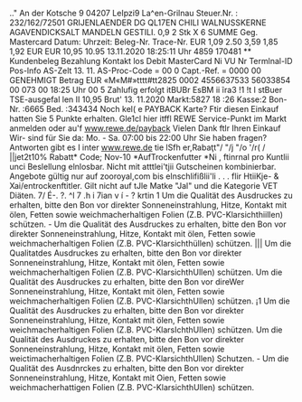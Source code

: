 .." An der Kotsche 9 04207 LeIpzi9 La^en-Grilnau Steuer.Nr. : 232/162/72501 GRIJENLAENDER DG QL17EN CHILI WALNUSSKERNE AGAVENDICKSALT MANDELN GESTILI. 0,9 2 Stk X 6 SUMME Geg. Mastercard Datum: Uhrzeit: Beleg-Nr. Trace-Nr. EUR 1,09 2.50 3,59 1,85 1,92 EUR EUR 10,95 10.95 13.11.2020 18:25:11 Uhr 4859 170481 ** Kundenbeleg Bezahlung Kontakt los Debit MasterCard Ni VU Nr Termlnal-ID Pos-lnfo AS-Zelt 13. 11. AS-Proc-Code = 00 0 Capt.-Ref. = 0000 00 GENEHMIGT Betrag EUR «M«M#»tttt#tt2825 0002 4556637533 56033854 00 073 00 18:25 Uhr 00 5 Zahlufig erfolgt itBUBr EsBM ii ĩra3 !1 !t I stBuer TSE-ausgefal len II 10,95 Brut' 13. 11.2020 Markt:5827 18 :26 Kasse:2 Bon-Nr. :6665 Bed. :343434 Noch kel( e PAYBACK Karte? Ftir diesen Einkauf hatten Sie 5 Punkte erhalten. Gle1cl hier itffl REWE Service-Punkt im Markt anmelden oder au'f www.rewe.de/payback Vielen Dank ftlr Ihren Einkauf Wir- sind für Sie da: Mo. - Sa. 07:00 bis 22:00 Uhr Sie haben fragen? Antworten gibt es I inter www.rewe.de tie lSfh er,Rabaţt"/ "/j "/o '/r( / ||jet2t10% Rabatt* Code; Nov-10 *AufTrockenfutter *Ni , ftinrnal pro Kuntlii unci Beslellung elnlosbar. Nicht mit atttlei'tjii Gutscheinen kombinierbar. Angebote gültig nur auf zooroyal,com bis elnschlifißlii'li . . . flir HtiiKje- & Xai/entrockenftitler. Gilt nicht auf tJle Matke "Jal" und die Kategorie VET Diäten. 7/ É-. ?. ^l 7 .h i 7ian v í - ? krtin 1 Um die Qualität des Ausdruckes zu erhalten, bitte den Bon vor direkter Sonneneinstrahlung, Hitze, Kontakt mit ölen, Fetten sowie weichmacherhaltigen Folien (Z.B. PVC-Klarsichthiillen) schützen. - Um die Qualität des Ausdruckes zu erhalten, bitte den Bon vor direkter Sonneneinstrahlung, Hitze, Kontakt mit ölen, Fetten sowie weichmacherhaltigen Folien (Z.B. PVC-Klarsichthüllen) schützen. ||| Um die Qualitatdes Ausdruckes zu erhalten, bitte den Bon vor direkter Sonneneinstrahlung, Hitze, Kontakt mit ölen, Fetten sowie weichmacherhaltigen Folien (Z.B. PVC-KlarsichthUllen) schützen. Um die Qualität des Ausdruckes zu erhalten, bitte den Bon vor direWer Sonneneinstrahlung, Hitze, Kontakt mit ölen, Fetten sowie weichmacherhaltigen Folien (Z.B. PVC-KlarsichthUllen) schützen. ¡1 Um die Qualität des Ausdruckes zu erhalten, bitte den Bon vor direkter Sonneneinstrahlung, Hitze, Kontakt mit ölen, Fetten sowie weichmacherhaltigen Folien (Z.B. PVC-KlarsIchthUllen) schützen. Um die Qualität des Ausdruckes zu erhalten, bitte den Bon vor direkter Sonneneinstrahlung, Hitze, Kontakt mit ölen, Fetten sowie weictimacherhaltigen Folien (Z.B. PVC-KlarsichthUllen) Schutzen. - Um die Qualität des Ausdnrckes zu erhalten, bitte den Bon vor direkter Sonneneinstrahlung, Hitze, Kontakt mit Oien, Fetten sowie weichmacherhattigen Folien (Z.B. PVC-KlarsichthUllen) schützen.
